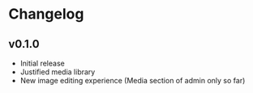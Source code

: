 Changelog
=========

## v0.1.0

- Initial release
- Justified media library
- New image editing experience (Media section of admin only so far)
